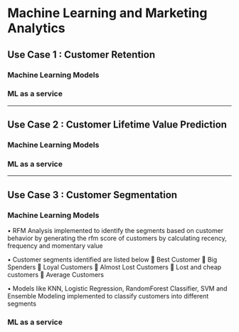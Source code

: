 # Machine Learning and Marketing Analytics

## Use Case 1 : Customer Retention
### Machine Learning Models

### ML as a service

---------------------------------------------------------------------------------------------------------------------------------
## Use Case 2 : Customer Lifetime Value Prediction
### Machine Learning Models

### ML as a service

----------------------------------------------------------------------------------------
## Use Case 3 : Customer Segmentation

### Machine Learning Models

•	RFM Analysis implemented to identify the segments based on customer behavior by generating the rfm score of customers by calculating recency, frequency and momentary value 

•	Customer segments identified are listed below
    	Best Customer
    	Big Spenders
    	Loyal Customers
    	Almost Lost Customers
    	Lost and cheap customers
    	Average Customers

•	Models like KNN, Logistic Regression, RandomForest Classifier, SVM and Ensemble Modeling implemented to classify customers into different segments
 
### ML as a service
